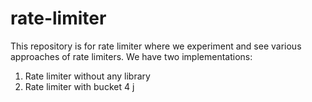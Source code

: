 # rate-limiter
This repository is for rate limiter where we experiment and see various approaches of rate limiters. We have two implementations: <br>

 1. Rate limiter without any library
 2. Rate limiter with bucket 4 j

